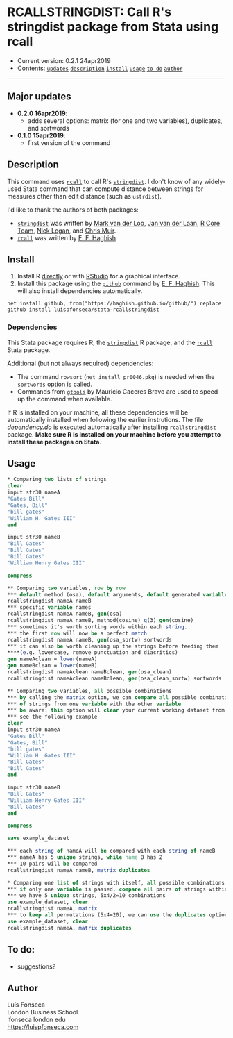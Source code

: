 # RCALLSTRINGDIST: Call R's stringdist package from Stata using rcall
- Current version: 0.2.1 24apr2019
- Contents: [`updates`](#updates) [`description`](#description) [`install`](#install) [`usage`](#usage) [`to do`](#to-do) [`author`](#author)

-----------

## Major updates
* **0.2.0 16apr2019**:
	- adds several options: matrix (for one and two variables), duplicates, and sortwords
* **0.1.0 15apr2019**:
	- first version of the command

## Description
This command uses [`rcall`](https://github.com/haghish/rcall) to call R's [`stringdist`](https://github.com/markvanderloo/stringdist). I don't know of any widely-used Stata command that can compute distance between strings for measures other than edit distance (such as `ustrdist`).

I'd like to thank the authors of both packages:
* [`stringdist`](https://github.com/markvanderloo/stringdist) was written by [Mark van der Loo](https://github.com/markvanderloo), [Jan van der Laan](https://github.com/djvanderlaan), [R Core Team](https://www.r-project.org/contributors.html), [Nick Logan](https://github.com/ugexe), and [Chris Muir](https://github.com/ChrisMuir).
* [`rcall`](https://github.com/haghish) was written by [E. F. Haghish](http://www.haghish.com/)

## Install

1. Install R [directly](https://cran.r-project.org/) or with [RStudio](https://www.rstudio.com/products/rstudio/download/) for a graphical interface.
2. Install this package using the [`github`](https://github.com/haghish/github) command by [E. F. Haghish](http://www.haghish.com/). This will also install dependencies automatically.

```
net install github, from("https://haghish.github.io/github/") replace
github install luispfonseca/stata-rcallstringdist
```

### Dependencies
This Stata package requires R, the [`stringdist`](https://github.com/markvanderloo/stringdist) R package, and the [`rcall`](https://github.com/haghish/rcall) Stata package. 

Additional (but not always required) dependencies:
- The command `rowsort` (`net install pr0046.pkg`) is needed when the `sortwords` option is called. 
- Commands from [`gtools`](https://github.com/mcaceresb/stata-gtools) by Mauricio Caceres Bravo are used to speed up the command when available.

If R is installed on your machine, all these dependencies will be automatically installed when following the earlier instrutions. The file [_dependency.do_](https://github.com/luispfonseca/stata-rcallstringdist/blob/master/dependency.do) is executed automatically after installing `rcallstringdist` package. __Make sure R is installed on your machine before you attempt to install these packages on Stata__. 

## Usage
``` stata
* Comparing two lists of strings
clear
input str30 nameA
"Gates Bill"
"Gates, Bill"
"bill gates"
"William H. Gates III"
end

input str30 nameB
"Bill Gates"
"Bill Gates"
"Bill Gates"
"William Henry Gates III"

compress

** Comparing two variables, row by row
*** default method (osa), default arguments, default generated variable name
rcallstringdist nameA nameB
*** specific variable names
rcallstringdist nameA nameB, gen(osa)
rcallstringdist nameA nameB, method(cosine) q(3) gen(cosine)
*** sometimes it's worth sorting words within each string. 
*** the first row will now be a perfect match
rcallstringdist nameA nameB, gen(osa_sortw) sortwords
*** it can also be worth cleaning up the strings before feeding them 
****(e.g. lowercase, remove punctuation and diacritics)
gen nameAclean = lower(nameA)
gen nameBclean = lower(nameB)
rcallstringdist nameAclean nameBclean, gen(osa_clean)
rcallstringdist nameAclean nameBclean, gen(osa_clean_sortw) sortwords

** Comparing two variables, all possible combinations
*** by calling the matrix option, we can compare all possible combinations 
*** of strings from one variable with the other variable
*** be aware: this option will clear your current working dataset from memory
*** see the following example
clear
input str30 nameA
"Gates Bill"
"Gates, Bill"
"bill gates"
"William H. Gates III"
"Bill Gates"
"Bill Gates"
end

input str30 nameB
"Bill Gates"
"William Henry Gates III"
"Bill Gates"
end

compress

save example_dataset

*** each string of nameA will be compared with each string of nameB
*** nameA has 5 unique strings, while name B has 2
*** 10 pairs will be compared
rcallstringdist nameA nameB, matrix duplicates

* Comparing one list of strings with itself, all possible combinations
*** if only one variable is passed, compare all pairs of strings within
*** we have 5 unique strings, 5x4/2=10 combinations
use example_dataset, clear
rcallstringdist nameA, matrix
*** to keep all permutations (5x4=20), we can use the duplicates option
use example_dataset, clear
rcallstringdist nameA, matrix duplicates
```

## To do:
* suggestions?

## Author
Luís Fonseca
<br>London Business School
<br>lfonseca london edu
<br>https://luispfonseca.com
